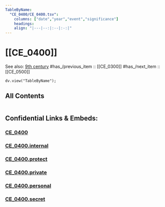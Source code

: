 ```yaml
---
TableByName:
  "CE_0400/CE_0400.tsv": 
    columns: ["date","year","event","significance"]
    headings:
    align: "|---|--:|:--|:-:|"
---
```


# [[CE_0400]] 

See also: [9th century](https://en.wikipedia.org/wiki/9th_century "9th century")
#has_/previous_item :: [[CE_0300]] 
#has_/next_item  :: [[CE_0500]] 


``` dataviewjs
dv.view("TableByName");
```



## All Contents

```folderv
```





## Confidential Links & Embeds: 

### [CE_0400](/_public/Time-Ages/human-ages/History~CE/CE_0400.md) 

### [CE_0400.internal](/_internal/Time-Ages/human-ages/History~CE/CE_0400.internal.md) 

### [CE_0400.protect](/_protect/Time-Ages/human-ages/History~CE/CE_0400.protect.md) 

### [CE_0400.private](/_private/Time-Ages/human-ages/History~CE/CE_0400.private.md) 

### [CE_0400.personal](/_personal/Time-Ages/human-ages/History~CE/CE_0400.personal.md) 

### [CE_0400.secret](/_secret/Time-Ages/human-ages/History~CE/CE_0400.secret.md) 
